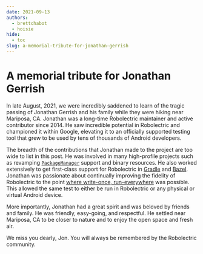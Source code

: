 ```yaml
---
date: 2021-09-13
authors:
  - brettchabot
  - hoisie
hide:
  - toc
slug: a-memorial-tribute-for-jonathan-gerrish
---
```


# A memorial tribute for Jonathan Gerrish

In late August, 2021, we were incredibly saddened to learn of the tragic passing of Jonathan Gerrish
and his family while they were hiking near Mariposa, CA. Jonathan was a long-time Robolectric
maintainer and active contributor since 2014. He saw incredible potential in Robolectric and
championed it within Google, elevating it to an officially supported testing tool that grew to be
used by tens of thousands of Android developers.

The breadth of the contributions that Jonathan made to the project are too wide to list in this
post. He was involved in many high-profile projects such as revamping
[`PackageManager`][package-manager] support and binary resources. He also worked extensively to get
first-class support for Robolectric in [Gradle][gradle] and [Bazel][bazel]. Jonathan was passionate
about continually improving the fidelity of Robolectric to the point
[where write-once, run-everywhere][write-once-run-everywhere] was possible. This allowed the same
test to either be run in Robolectric or any physical or virtual Android device.

More importantly, Jonathan had a great spirit and was beloved by friends and family. He was
friendly, easy-going, and respectful. He settled near Mariposa, CA to be closer to nature and to
enjoy the open space and fresh air.

We miss you dearly, Jon. You will always be remembered by the Robolectric community.

[bazel]: https://bazel.build
[gradle]: https://gradle.org
[package-manager]: https://developer.android.com/reference/android/content/pm/PackageManager
[write-once-run-everywhere]: https://medium.com/androiddevelopers/write-once-run-everywhere-tests-on-android-88adb2ba20c5
